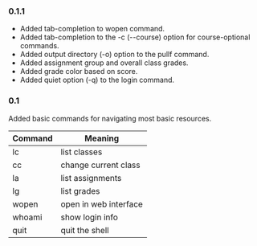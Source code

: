 ### 0.1.1

* Added tab-completion to wopen command.
* Added tab-completion to the -c (--course) option for course-optional commands.
* Added output directory (-o) option to the pullf command.
* Added assignment group and overall class grades.
* Added grade color based on score.
* Added quiet option (-q) to the login command.

### 0.1

Added basic commands for navigating most basic resources.

|  Command  | Meaning               |
|-----------|-----------------------|
| lc        | list classes          |
| cc        | change current class  |
| la        | list assignments      |
| lg        | list grades           |
| wopen     | open in web interface |
| whoami    | show login info       |
| quit      | quit the shell        |